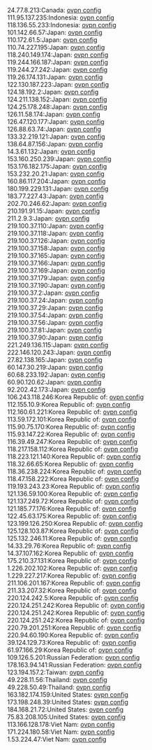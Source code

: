 24.77.8.213:Canada: [ovpn config](vpn/24_77_8_213.ovpn)  
111.95.137.235:Indonesia: [ovpn config](vpn/111_95_137_235.ovpn)  
118.136.55.233:Indonesia: [ovpn config](vpn/118_136_55_233.ovpn)  
101.142.66.57:Japan: [ovpn config](vpn/101_142_66_57.ovpn)  
110.172.61.5:Japan: [ovpn config](vpn/110_172_61_5.ovpn)  
110.74.227.195:Japan: [ovpn config](vpn/110_74_227_195.ovpn)  
118.240.149.174:Japan: [ovpn config](vpn/118_240_149_174.ovpn)  
119.244.166.187:Japan: [ovpn config](vpn/119_244_166_187.ovpn)  
119.244.27.242:Japan: [ovpn config](vpn/119_244_27_242.ovpn)  
119.26.174.131:Japan: [ovpn config](vpn/119_26_174_131.ovpn)  
122.130.187.223:Japan: [ovpn config](vpn/122_130_187_223.ovpn)  
124.18.192.2:Japan: [ovpn config](vpn/124_18_192_2.ovpn)  
124.211.138.152:Japan: [ovpn config](vpn/124_211_138_152.ovpn)  
124.25.178.248:Japan: [ovpn config](vpn/124_25_178_248.ovpn)  
126.11.58.174:Japan: [ovpn config](vpn/126_11_58_174.ovpn)  
126.47.120.177:Japan: [ovpn config](vpn/126_47_120_177.ovpn)  
126.88.63.74:Japan: [ovpn config](vpn/126_88_63_74.ovpn)  
133.32.219.121:Japan: [ovpn config](vpn/133_32_219_121.ovpn)  
138.64.87.156:Japan: [ovpn config](vpn/138_64_87_156.ovpn)  
14.3.61.132:Japan: [ovpn config](vpn/14_3_61_132.ovpn)  
153.160.250.239:Japan: [ovpn config](vpn/153_160_250_239.ovpn)  
153.176.182.175:Japan: [ovpn config](vpn/153_176_182_175.ovpn)  
153.232.20.21:Japan: [ovpn config](vpn/153_232_20_21.ovpn)  
160.86.117.204:Japan: [ovpn config](vpn/160_86_117_204.ovpn)  
180.199.229.131:Japan: [ovpn config](vpn/180_199_229_131.ovpn)  
183.77.227.43:Japan: [ovpn config](vpn/183_77_227_43.ovpn)  
202.70.246.62:Japan: [ovpn config](vpn/202_70_246_62.ovpn)  
210.191.91.15:Japan: [ovpn config](vpn/210_191_91_15.ovpn)  
211.2.9.3:Japan: [ovpn config](vpn/211_2_9_3.ovpn)  
219.100.37.110:Japan: [ovpn config](vpn/219_100_37_110.ovpn)  
219.100.37.118:Japan: [ovpn config](vpn/219_100_37_118.ovpn)  
219.100.37.126:Japan: [ovpn config](vpn/219_100_37_126.ovpn)  
219.100.37.158:Japan: [ovpn config](vpn/219_100_37_158.ovpn)  
219.100.37.165:Japan: [ovpn config](vpn/219_100_37_165.ovpn)  
219.100.37.166:Japan: [ovpn config](vpn/219_100_37_166.ovpn)  
219.100.37.169:Japan: [ovpn config](vpn/219_100_37_169.ovpn)  
219.100.37.179:Japan: [ovpn config](vpn/219_100_37_179.ovpn)  
219.100.37.190:Japan: [ovpn config](vpn/219_100_37_190.ovpn)  
219.100.37.2:Japan: [ovpn config](vpn/219_100_37_2.ovpn)  
219.100.37.24:Japan: [ovpn config](vpn/219_100_37_24.ovpn)  
219.100.37.29:Japan: [ovpn config](vpn/219_100_37_29.ovpn)  
219.100.37.54:Japan: [ovpn config](vpn/219_100_37_54.ovpn)  
219.100.37.56:Japan: [ovpn config](vpn/219_100_37_56.ovpn)  
219.100.37.81:Japan: [ovpn config](vpn/219_100_37_81.ovpn)  
219.100.37.90:Japan: [ovpn config](vpn/219_100_37_90.ovpn)  
221.249.136.115:Japan: [ovpn config](vpn/221_249_136_115.ovpn)  
222.146.120.243:Japan: [ovpn config](vpn/222_146_120_243.ovpn)  
27.82.138.165:Japan: [ovpn config](vpn/27_82_138_165.ovpn)  
60.147.30.219:Japan: [ovpn config](vpn/60_147_30_219.ovpn)  
60.68.233.192:Japan: [ovpn config](vpn/60_68_233_192.ovpn)  
60.90.120.62:Japan: [ovpn config](vpn/60_90_120_62.ovpn)  
92.202.42.173:Japan: [ovpn config](vpn/92_202_42_173.ovpn)  
106.243.118.246:Korea Republic of: [ovpn config](vpn/106_243_118_246.ovpn)  
112.155.10.9:Korea Republic of: [ovpn config](vpn/112_155_10_9.ovpn)  
112.160.61.221:Korea Republic of: [ovpn config](vpn/112_160_61_221.ovpn)  
113.59.172.101:Korea Republic of: [ovpn config](vpn/113_59_172_101.ovpn)  
115.90.75.170:Korea Republic of: [ovpn config](vpn/115_90_75_170.ovpn)  
115.93.147.22:Korea Republic of: [ovpn config](vpn/115_93_147_22.ovpn)  
116.39.49.247:Korea Republic of: [ovpn config](vpn/116_39_49_247.ovpn)  
118.217.158.112:Korea Republic of: [ovpn config](vpn/118_217_158_112.ovpn)  
118.223.121.140:Korea Republic of: [ovpn config](vpn/118_223_121_140.ovpn)  
118.32.66.65:Korea Republic of: [ovpn config](vpn/118_32_66_65.ovpn)  
118.36.238.224:Korea Republic of: [ovpn config](vpn/118_36_238_224.ovpn)  
118.47.158.222:Korea Republic of: [ovpn config](vpn/118_47_158_222.ovpn)  
119.193.243.23:Korea Republic of: [ovpn config](vpn/119_193_243_23.ovpn)  
121.136.59.100:Korea Republic of: [ovpn config](vpn/121_136_59_100.ovpn)  
121.137.249.72:Korea Republic of: [ovpn config](vpn/121_137_249_72.ovpn)  
121.185.77.176:Korea Republic of: [ovpn config](vpn/121_185_77_176.ovpn)  
122.45.63.175:Korea Republic of: [ovpn config](vpn/122_45_63_175.ovpn)  
123.199.126.250:Korea Republic of: [ovpn config](vpn/123_199_126_250.ovpn)  
125.128.103.87:Korea Republic of: [ovpn config](vpn/125_128_103_87.ovpn)  
125.132.246.11:Korea Republic of: [ovpn config](vpn/125_132_246_11.ovpn)  
14.33.29.76:Korea Republic of: [ovpn config](vpn/14_33_29_76.ovpn)  
14.37.107.162:Korea Republic of: [ovpn config](vpn/14_37_107_162.ovpn)  
175.210.37.131:Korea Republic of: [ovpn config](vpn/175_210_37_131.ovpn)  
1.226.202.102:Korea Republic of: [ovpn config](vpn/1_226_202_102.ovpn)  
1.229.227.217:Korea Republic of: [ovpn config](vpn/1_229_227_217.ovpn)  
211.106.201.167:Korea Republic of: [ovpn config](vpn/211_106_201_167.ovpn)  
211.33.207.32:Korea Republic of: [ovpn config](vpn/211_33_207_32.ovpn)  
220.124.242.5:Korea Republic of: [ovpn config](vpn/220_124_242_5.ovpn)  
220.124.251.242:Korea Republic of: [ovpn config](vpn/220_124_251_242.ovpn)  
220.124.251.242:Korea Republic of: [ovpn config](vpn/220_124_251_242.ovpn)  
220.124.251.242:Korea Republic of: [ovpn config](vpn/220_124_251_242.ovpn)  
220.79.201.251:Korea Republic of: [ovpn config](vpn/220_79_201_251.ovpn)  
220.94.60.190:Korea Republic of: [ovpn config](vpn/220_94_60_190.ovpn)  
39.124.129.73:Korea Republic of: [ovpn config](vpn/39_124_129_73.ovpn)  
61.97.166.29:Korea Republic of: [ovpn config](vpn/61_97_166_29.ovpn)  
109.126.5.201:Russian Federation: [ovpn config](vpn/109_126_5_201.ovpn)  
178.163.94.141:Russian Federation: [ovpn config](vpn/178_163_94_141.ovpn)  
123.194.157.2:Taiwan: [ovpn config](vpn/123_194_157_2.ovpn)  
49.228.11.56:Thailand: [ovpn config](vpn/49_228_11_56.ovpn)  
49.228.50.49:Thailand: [ovpn config](vpn/49_228_50_49.ovpn)  
163.182.174.159:United States: [ovpn config](vpn/163_182_174_159.ovpn)  
173.198.248.39:United States: [ovpn config](vpn/173_198_248_39.ovpn)  
184.168.21.72:United States: [ovpn config](vpn/184_168_21_72.ovpn)  
75.83.208.105:United States: [ovpn config](vpn/75_83_208_105.ovpn)  
113.166.128.178:Viet Nam: [ovpn config](vpn/113_166_128_178.ovpn)  
171.224.180.58:Viet Nam: [ovpn config](vpn/171_224_180_58.ovpn)  
1.53.224.47:Viet Nam: [ovpn config](vpn/1_53_224_47.ovpn)  
